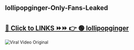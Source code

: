
 ## lollipopginger-Only-Fans-Leaked

# <h2><a href="https://clipsfans.com/lollipopginger&ref=git">🔗 Click to LINKS ⏩⏩ 👉 🟢 lollipopginger </a></h2>

<a href="https://clipsfans.com/lollipopginger&ref=git" rel="nofollow" data-target="animated-image.originalLink"><img src="https://i.ibb.co.com/xMMVF88/686577567.gif" alt="Viral Video Original" style="max-width: 100%; display: inline-block;" data-target="animated-image.originalImage"></a>
